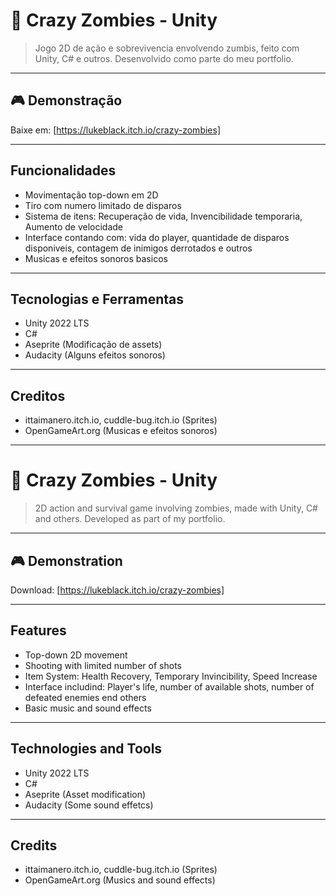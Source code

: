 # 🧟 Crazy Zombies - Unity

> Jogo 2D de ação e sobrevivencia envolvendo zumbis, feito com Unity, C# e outros.
> Desenvolvido como parte do meu portfolio.

---

## 🎮 Demonstração
Baixe em: [https://lukeblack.itch.io/crazy-zombies]

---

## Funcionalidades
- Movimentação top-down em 2D
- Tiro com numero limitado de disparos
- Sistema de itens: Recuperação de vida, Invencibilidade temporaria, Aumento de velocidade
- Interface contando com: vida do player, quantidade de disparos disponiveis, contagem de inimigos derrotados e outros
- Musicas e efeitos sonoros basicos

---

## Tecnologias e Ferramentas
- Unity 2022 LTS
- C#
- Aseprite (Modificação de assets)
- Audacity (Alguns efeitos sonoros)

---

## Creditos
- ittaimanero.itch.io, cuddle-bug.itch.io (Sprites)
- OpenGameArt.org (Musicas e efeitos sonoros)

---------------------------------------------------------------------------------------

# 🧟 Crazy Zombies - Unity

> 2D action and survival game involving zombies, made with Unity, C# and others.
> Developed as part of my portfolio.

---

## 🎮 Demonstration
Download: [https://lukeblack.itch.io/crazy-zombies]

---

## Features
- Top-down 2D movement
- Shooting with limited number of shots
- Item System: Health Recovery, Temporary Invincibility, Speed Increase
- Interface includind: Player's life, number of available shots, number of defeated enemies end others
- Basic music and sound effects

---

## Technologies and Tools
- Unity 2022 LTS
- C#
- Aseprite (Asset modification)
- Audacity (Some sound effetcs)

---

## Credits
- ittaimanero.itch.io, cuddle-bug.itch.io (Sprites)
- OpenGameArt.org (Musics and sound effects)


